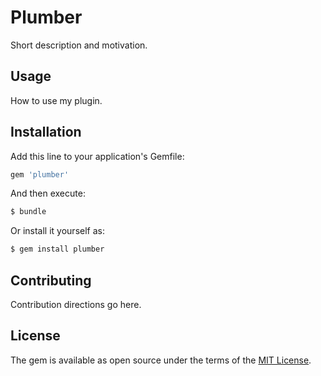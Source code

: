 # Plumber
Short description and motivation.

## Usage
How to use my plugin.

## Installation
Add this line to your application's Gemfile:

```ruby
gem 'plumber'
```

And then execute:
```bash
$ bundle
```

Or install it yourself as:
```bash
$ gem install plumber
```

## Contributing
Contribution directions go here.

## License
The gem is available as open source under the terms of the [MIT License](https://opensource.org/licenses/MIT).
